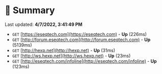 # 📖 Summary
Last updated: **4/7/2022, 3:41:49 PM**

- `GET` [https://eseqtech.com](https://eseqtech.com) - **Up** (226ms)
- `GET` [http://forum.eseqtech.com](http://forum.eseqtech.com) - **Up** (5139ms)
- `GET` [http://hexp.net](http://hexp.net) - **Up** (31ms)
- `GET` [http://ws.hexp.net](http://ws.hexp.net) - **Up** (23ms)
- `GET` [http://eseqtech.com/infoline](http://eseqtech.com/infoline) - **Up** (123ms)
